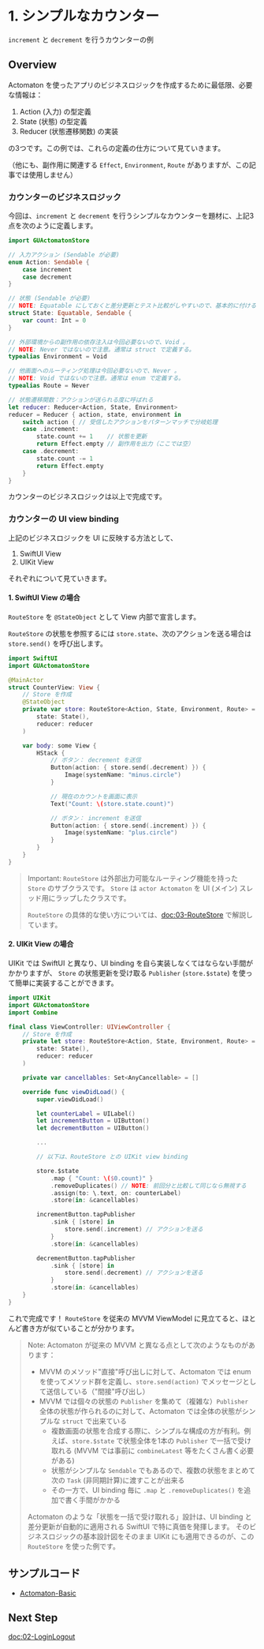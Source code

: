 # 1. シンプルなカウンター 

`increment` と `decrement` を行うカウンターの例

## Overview

Actomaton を使ったアプリのビジネスロジックを作成するために最低限、必要な情報は：

1. Action (入力) の型定義
2. State (状態) の型定義
3. Reducer (状態遷移関数) の実装

の3つです。この例では、これらの定義の仕方について見ていきます。

（他にも、副作用に関連する `Effect`, `Environment`, `Route` がありますが、この記事では使用しません）

### カウンターのビジネスロジック

今回は、`increment` と `decrement` を行うシンプルなカウンターを題材に、上記3点を次のように定義します。

```swift
import GUActomatonStore

// 入力アクション (Sendable が必要)
enum Action: Sendable {
    case increment
    case decrement
}

// 状態 (Sendable が必要)
// NOTE: Equatable にしておくと差分更新とテスト比較がしやすいので、基本的に付けること。
struct State: Equatable, Sendable {
    var count: Int = 0
}

// 外部環境からの副作用の依存注入は今回必要ないので、Void 。
// NOTE: Never ではないので注意。通常は struct で定義する。
typealias Environment = Void

// 他画面へのルーティング処理は今回必要ないので、Never 。
// NOTE: Void ではないので注意。通常は enum で定義する。
typealias Route = Never

// 状態遷移関数：アクションが送られる度に呼ばれる
let reducer: Reducer<Action, State, Environment>
reducer = Reducer { action, state, environment in
    switch action { // 受信したアクションをパターンマッチで分岐処理
    case .increment:
        state.count += 1    // 状態を更新
        return Effect.empty // 副作用を出力（ここでは空）
    case .decrement:
        state.count -= 1
        return Effect.empty
    }
}
```

カウンターのビジネスロジックは以上で完成です。

### カウンターの UI view binding

上記のビジネスロジックを UI に反映する方法として、

1. SwiftUI View 
2. UIKit View

それぞれについて見ていきます。

#### 1. SwiftUI View の場合

`RouteStore` を `@StateObject` として View 内部で宣言します。

`RouteStore` の状態を参照するには `store.state`、次のアクションを送る場合は `store.send()` を呼び出します。

```swift
import SwiftUI
import GUActomatonStore

@MainActor
struct CounterView: View {
    // Store を作成
    @StateObject
    private var store: RouteStore<Action, State, Environment, Route> = .init(
        state: State(),
        reducer: reducer
    )

    var body: some View {
        HStack {
            // ボタン： decrement を送信
            Button(action: { store.send(.decrement) }) {
                Image(systemName: "minus.circle")
            }

            // 現在のカウントを画面に表示
            Text("Count: \(store.state.count)")

            // ボタン： increment を送信
            Button(action: { store.send(.increment) }) {
                Image(systemName: "plus.circle")
            }
        }
    }
}
```

> Important:
> ``RouteStore`` は外部出力可能なルーティング機能を持った ``Store`` のサブクラスです。
> ``Store`` は `actor Actomaton` を UI (メイン) スレッド用にラップしたクラスです。
>
> ``RouteStore`` の具体的な使い方については、<doc:03-RouteStore> で解説しています。

#### 2. UIKit View の場合

UIKit では SwiftUI と異なり、UI binding を自ら実装しなくてはならない手間がかかりますが、
`Store` の状態更新を受け取る `Publisher` (`store.$state`) を使って簡単に実装することができます。

```swift
import UIKit
import GUActomatonStore
import Combine

final class ViewController: UIViewController {
    // Store を作成
    private let store: RouteStore<Action, State, Environment, Route> = .init(
        state: State(),
        reducer: reducer
    ) 

    private var cancellables: Set<AnyCancellable> = []

    override func viewDidLoad() {
        super.viewDidLoad()

        let counterLabel = UILabel()
        let incrementButton = UIButton()
        let decrementButton = UIButton()

        ...

        // 以下は、RouteStore との UIKit view binding

        store.$state
            .map { "Count: \($0.count)" }
            .removeDuplicates() // NOTE: 前回分と比較して同じなら無視する
            .assign(to: \.text, on: counterLabel)
            .store(in: &cancellables)

        incrementButton.tapPublisher
            .sink { [store] in
                store.send(.increment) // アクションを送る
            }
            .store(in: &cancellables)

        decrementButton.tapPublisher
            .sink { [store] in
                store.send(.decrement) // アクションを送る
            }
            .store(in: &cancellables)
    }
}
```

これで完成です！
`RouteStore` を従来の MVVM ViewModel に見立てると、ほとんど書き方が似ていることが分かります。

> Note:
> Actomaton が従来の MVVM と異なる点として次のようなものがあります：
>
> - MVVM のメソッド"直接"呼び出しに対して、Actomaton では enum を使ってメソッド群を定義し、`store.send(action)` でメッセージとして送信している（"間接"呼び出し）
> - MVVM では個々の状態の `Publisher` を集めて（複雑な）`Publisher` 全体の状態が作られるのに対して、Actomaton では全体の状態がシンプルな `struct` で出来ている
>     - 複数画面の状態を合成する際に、シンプルな構成の方が有利。例えば、`store.$state` で状態全体を1本の `Publisher` で一括で受け取れる (MVVM では事前に `combineLatest` 等をたくさん書く必要がある)
>     - 状態がシンプルな `Sendable` でもあるので、複数の状態をまとめて次の `Task` (非同期計算)に渡すことが出来る
>     - その一方で、UI binding 毎に `.map` と `.removeDuplicates()` を追加で書く手間がかかる
>
> Actomaton のような「状態を一括で受け取れる」設計は、UI binding と差分更新が自動的に適用される SwiftUI で特に真価を発揮します。
> そのビジネスロジックの基本設計図をそのまま UIKit にも適用できるのが、この `RouteStore` を使った例です。

## サンプルコード

- [Actomaton-Basic](https://github.com/Actomaton/Actomaton-Gallery/tree/main/Examples/Actomaton-Basic.swiftpm)

## Next Step

<doc:02-LoginLogout>
